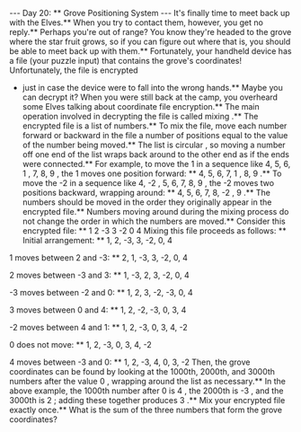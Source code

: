 --- Day 20: ** Grove Positioning System ---
It's finally time to meet back up with the Elves.** When you try to contact them, however, you get no reply.** Perhaps you're out of range?
You know they're headed to the grove where the
star
fruit grows, so if you can figure out where that is, you should be able to meet back up with them.**
Fortunately, your handheld device has a file (your puzzle input) that contains the grove's coordinates! Unfortunately, the file is
encrypted
- just in case the device were to fall into the wrong hands.**
Maybe you can
decrypt
it?
When you were still back at the camp, you overheard some Elves talking about coordinate file encryption.** The main operation involved in decrypting the file is called
mixing
.**
The encrypted file is a list of numbers.** To
mix
the file, move each number forward or backward in the file a number of positions equal to the value of the number being moved.** The list is
circular
, so moving a number off one end of the list wraps back around to the other end as if the ends were connected.**
For example, to move the
1
in a sequence like
4, 5, 6,
1
, 7, 8, 9
, the
1
moves one position forward: **
4, 5, 6, 7,
1
, 8, 9
.** To move the
-2
in a sequence like
4,
-2
, 5, 6, 7, 8, 9
, the
-2
moves two positions backward, wrapping around: **
4, 5, 6, 7, 8,
-2
, 9
.**
The numbers should be moved
in the order they originally appear
in the encrypted file.** Numbers moving around during the mixing process do not change the order in which the numbers are moved.**
Consider this encrypted file: **
1
2
-3
3
-2
0
4
Mixing this file proceeds as follows: **
Initial arrangement: **
1, 2, -3, 3, -2, 0, 4

1 moves between 2 and -3: **
2, 1, -3, 3, -2, 0, 4

2 moves between -3 and 3: **
1, -3, 2, 3, -2, 0, 4

-3 moves between -2 and 0: **
1, 2, 3, -2, -3, 0, 4

3 moves between 0 and 4: **
1, 2, -2, -3, 0, 3, 4

-2 moves between 4 and 1: **
1, 2, -3, 0, 3, 4, -2

0 does not move: **
1, 2, -3, 0, 3, 4, -2

4 moves between -3 and 0: **
1, 2, -3, 4, 0, 3, -2
Then, the grove coordinates can be found by looking at the 1000th, 2000th, and 3000th numbers after the value
0
, wrapping around the list as necessary.** In the above example, the 1000th number after
0
is
4
, the 2000th is
-3
, and the 3000th is
2
; adding these together produces
3
.**
Mix your encrypted file exactly once.**
What is the sum of the three numbers that form the grove coordinates?
